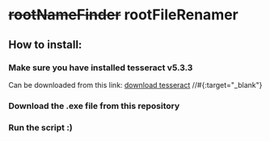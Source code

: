 # ~~rootNameFinder~~ rootFileRenamer

## How to install:

### Make sure you have installed tesseract v5.3.3
Can be downloaded from this link: [download tesseract](https://digi.bib.uni-mannheim.de/tesseract/tesseract-ocr-w64-setup-5.3.3.20231005.exe) //#{:target="_blank"}


### Download the .exe file from this repository

### Run the script :)
